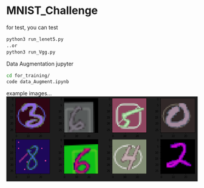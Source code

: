 # MNIST_Challenge


for test, you can test 
``` bash
python3 run_lenet5.py
..or
python3 run_Vgg.py
```


Data Augmentation jupyter
``` bash
cd for_training/
code data_Augment.ipynb
```

example images...
![image](augment_examples.png)
